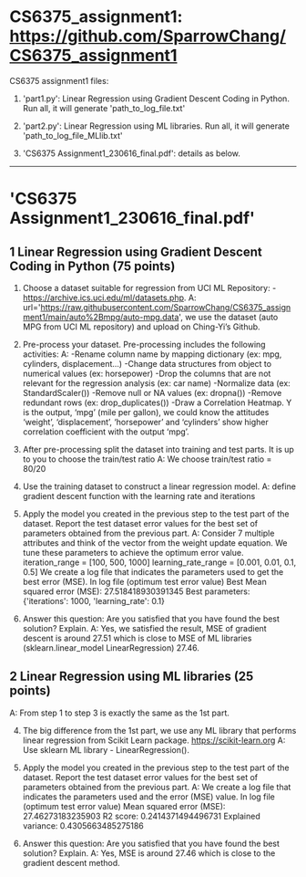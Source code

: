 # CS6375_assignment1: https://github.com/SparrowChang/CS6375_assignment1
CS6375 assignment1 files: 
1. 'part1.py': Linear Regression using Gradient Descent Coding in Python.
Run all, it will generate 'path_to_log_file.txt'
 
2. 'part2.py': Linear Regression using ML libraries.
Run all, it will generate 'path_to_log_file_MLlib.txt'

3. 'CS6375 Assignment1_230616_final.pdf': details as below.

---------------------------
# 'CS6375 Assignment1_230616_final.pdf'
## 1 Linear Regression using Gradient Descent Coding in Python (75 points)
1. Choose a dataset suitable for regression from UCI ML Repository: -https://archive.ics.uci.edu/ml/datasets.php. 
A: url='https://raw.githubusercontent.com/SparrowChang/CS6375_assignment1/main/auto%2Bmpg/auto-mpg.data', we use the dataset (auto MPG from UCI ML repository) and upload on Ching-Yi’s Github. 

2. Pre-process your dataset. Pre-processing includes the following activities:
A: 
-Rename column name by mapping dictionary (ex: mpg, cylinders, displacement...)
-Change data structures from object to numerical values (ex: horsepower)
-Drop the columns that are not relevant for the regression analysis (ex: car name)
-Normalize data (ex: StandardScaler())
-Remove null or NA values (ex: dropna())
-Remove redundant rows (ex: drop_duplicates())
-Draw a Correlation Heatmap. Y is the output, ‘mpg’ (mile per gallon), we could know the attitudes ‘weight’, ‘displacement’, ‘horsepower’ and ‘cylinders’ show higher correlation coefficient with the output ‘mpg’.

3. After pre-processing split the dataset into training and test parts. It is up to you to choose the train/test ratio
A: We choose train/test ratio = 80/20

4. Use the training dataset to construct a linear regression model. 
A: define gradient descent function with the learning rate and iterations

5. Apply the model you created in the previous step to the test part of the dataset. Report the test dataset error values for the best set of parameters obtained from the previous part. 
A: Consider 7 multiple attributes and think of the vector from the weight update equation. 
We tune these parameters to achieve the optimum error value. 
iteration_range = [100, 500, 1000]
learning_rate_range = [0.001, 0.01, 0.1, 0.5]
We create a log file that indicates the parameters used to get the best error (MSE). 
In log file (optimum test error value)
Best Mean squared error (MSE): 27.518418930391345
Best parameters: {'iterations': 1000, 'learning_rate': 0.1}

6. Answer this question: Are you satisfied that you have found the best solution? Explain.
A: Yes, we satisfied the result, MSE of gradient descent is around 27.51 which is close to MSE of ML libraries (sklearn.linear_model LinearRegression) 27.46.

## 2 Linear Regression using ML libraries (25 points)
A: From step 1 to step 3 is exactly the same as the 1st part.  

4. The big difference from the 1st part, we use any ML library that performs linear regression from Scikit Learn package. https://scikit-learn.org
A: Use sklearn ML library - LinearRegression().

5. Apply the model you created in the previous step to the test part of the dataset. Report the test dataset error values for the best set of parameters obtained from the previous part. 
A: We create a log file that indicates the parameters used and the error (MSE) value.
In log file (optimum test error value)
Mean squared error (MSE): 27.46273183235903
R2 score: 0.2414371494496731
Explained variance: 0.4305663485275186

6. Answer this question: Are you satisfied that you have found the best solution? Explain.
A: Yes, MSE is around 27.46 which is close to the gradient descent method. 
